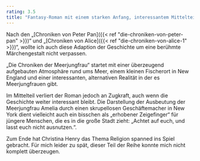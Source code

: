 ```yaml
---
rating: 3.5
title: "Fantasy-Roman mit einem starken Anfang, interessantem Mittelteil und einem schwachen Ende."
---
```

Nach den „[Chroniken von Peter Pan]({{< ref "die-chroniken-von-peter-pan" >}})“ und „[Chroniken von Alice]({{< ref "die-chroniken-von-alice-1" >}})“, wollte ich auch
diese Adaption der Geschichte um eine berühmte Märchengestalt nicht verpassen.

„Die Chroniken der Meerjungfrau“ startet mit einer überzeugend aufgebauten
Atmosphäre rund ums Meer, einem kleinen Fischerort in New England und einer
interessanten, alternativen Realität in der es Meerjungfrauen gibt.

Im Mittelteil verliert der Roman jedoch an Zugkraft, auch wenn die Geschichte
weiter interessant bleibt. Die Darstellung der Ausbeutung der Meerjungfrau 
Amelia durch einen skrupellosen Geschäftemacher in New York dient vielleicht 
auch ein bisschen als „erhobener Zeigefinger“ für jüngere Menschen, die es in 
die große Stadt zieht: „Achtet auf euch, und lasst euch nicht ausnutzen.“.

Zum Ende hat Christina Henry das Thema Religion spanned ins Spiel gebracht. 
Für mich leider zu spät, dieser Teil der Reihe konnte mich nicht komplett 
überzeugen.